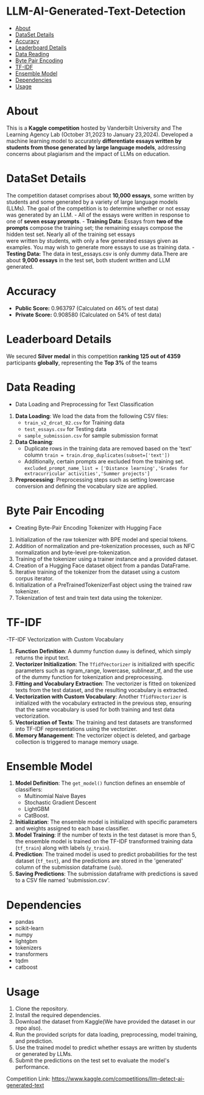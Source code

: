 # LLM-AI-Generated-Text-Detection
- [About](#about)
- [DataSet Details](#dataset-details)
- [Accuracy](#accuracy)
- [Leaderboard Details](#leaderboard-details)
- [Data Reading](#data-reading)
- [Byte Pair Encoding](#byte-pair-encoding)
- [TF-IDF](#tf-idf)
- [Ensemble Model](#ensemble-model)
- [Dependencies](#dependencies)
- [Usage](#usage)

# About
This is a **Kaggle competition** hosted by Vanderbilt University and The Learning Agency Lab (October 31,2023 to January 23,2024). Developed a machine learning model to accurately **differentiate essays written by students from those generated by large language models**, addressing concerns about plagiarism and the impact of LLMs on education.

# DataSet Details
The competition dataset comprises about **10,000 essays**, some written by students and some generated by a variety of large language models (LLMs). The goal of the competition is to determine whether or not essay was generated by an LLM.
    - All of the essays were written in response to one of **seven essay prompts**.
    - **Training Data:** Essays from **two of the prompts** compose the training set; the remaining essays compose the hidden test set. Nearly all of the training set essays   
                         were written by students, with only a few generated essays given as examples. You may wish to generate more essays to use as training data.
    - **Testing Data:** The data in test_essays.csv is only dummy data.There are about **9,000 essays** in the test set, both student written and LLM generated.

# Accuracy
- **Public Score:** 0.963797 (Calculated on 46% of test data)
- **Private Score:** 0.908580 (Calculated on 54% of test data)

# Leaderboard Details
We secured **Silver medal** in this competition **ranking 125 out of 4359** participants **globally**, representing the **Top 3%** of the teams

# Data Reading
- Data Loading and Preprocessing for Text Classification
1. **Data Loading**: We load the data from the following CSV files:
    - `train_v2_drcat_02.csv` for Training data
    - `test_essays.csv` for Testing data
    - `sample_submission.csv` for sample submission format
2. **Data Cleaning**: 
    - Duplicate rows in the training data are removed based on the 'text' column
      `train = train.drop_duplicates(subset=['text'])`
    - Additionally, certain prompts are excluded from the training set.
      `excluded_prompt_name_list = ['Distance learning','Grades for extracurricular activities','Summer projects']`
3. **Preprocessing**: Preprocessing steps such as setting lowercase conversion and defining the vocabulary size are applied.

# Byte Pair Encoding
- Creating Byte-Pair Encoding Tokenizer with Hugging Face
1. Initialization of the raw tokenizer with BPE model and special tokens.
2. Addition of normalization and pre-tokenization processes, such as NFC normalization and byte-level pre-tokenization.
3. Training of the tokenizer using a trainer instance and a provided dataset.
4. Creation of a Hugging Face dataset object from a pandas DataFrame.
5. Iterative training of the tokenizer from the dataset using a custom corpus iterator.
6. Initialization of a PreTrainedTokenizerFast object using the trained raw tokenizer.
7. Tokenization of test and train text data using the tokenizer.

# TF-IDF
-TF-IDF Vectorization with Custom Vocabulary
1. **Function Definition**: A dummy function `dummy` is defined, which simply returns the input text.
2. **Vectorizer Initialization**: The `TfidfVectorizer` is initialized with specific parameters such as ngram_range, lowercase, sublinear_tf, and the use of the dummy function for tokenization and preprocessing.
3. **Fitting and Vocabulary Extraction**: The vectorizer is fitted on tokenized texts from the test dataset, and the resulting vocabulary is extracted.
4. **Vectorization with Custom Vocabulary**: Another `TfidfVectorizer` is initialized with the vocabulary extracted in the previous step, ensuring that the same vocabulary is used for both training and test data vectorization.
5. **Vectorization of Texts**: The training and test datasets are transformed into TF-IDF representations using the vectorizer.
6. **Memory Management**: The vectorizer object is deleted, and garbage collection is triggered to manage memory usage.

# Ensemble Model
1. **Model Definition**: The `get_model()` function defines an ensemble of classifiers:
    - Multinomial Naive Bayes
    - Stochastic Gradient Descent
    - LightGBM
    - CatBoost.
2. **Initialization**: The ensemble model is initialized with specific parameters and weights assigned to each base classifier.
3. **Model Training**: If the number of texts in the test dataset is more than 5, the ensemble model is trained on the TF-IDF transformed training data (`tf_train`) along with labels (`y_train`).
4. **Prediction**: The trained model is used to predict probabilities for the test dataset (`tf_test`), and the predictions are stored in the 'generated' column of the submission dataframe (`sub`).
5. **Saving Predictions**: The submission dataframe with predictions is saved to a CSV file named 'submission.csv'.


# Dependencies
- pandas
- scikit-learn
- numpy
- lightgbm
- tokenizers
- transformers
- tqdm
- catboost

# Usage
1. Clone the repository.
2. Install the required dependencies.
3. Download the dataset from Kaggle(We have provided the dataset in our repo also).
4. Run the provided scripts for data loading, preprocessing, model training, and prediction.
5. Use the trained model to predict whether essays are written by students or generated by LLMs.
6. Submit the predictions on the test set to evaluate the model's performance.

Competition Link: https://www.kaggle.com/competitions/llm-detect-ai-generated-text

